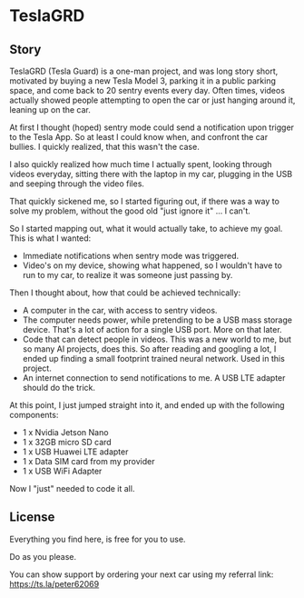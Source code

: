 # TeslaGRD 
## Story
TeslaGRD (Tesla Guard) is a one-man project, and was long story short, motivated by buying a new Tesla Model 3, parking it in a public parking space, and come back to 20 sentry events every day. Often times, videos actually showed people attempting to open the car or just hanging around it, leaning up on the car. 

At first I thought (hoped) sentry mode could send a notification upon trigger to the Tesla App. So at least I could know when, and confront the car bullies. I quickly realized, that this wasn't the case.

I also quickly realized how much time I actually spent, looking through videos everyday, sitting there with the laptop in my car, plugging in the USB and seeping through the video files.

That quickly sickened me, so I started figuring out, if there was a way to solve my problem, without the good old "just ignore it" ... I can't.

So I started mapping out, what it would actually take, to achieve my goal. This is what I wanted:

- Immediate notifications when sentry mode was triggered.
- Video's on my device, showing what happened, so I wouldn't have to run to my car, to realize it was someone just passing by.

Then I thought about, how that could be achieved technically:

- A computer in the car, with access to sentry videos.
- The computer needs power, while pretending to be a USB mass storage device. That's a lot of action for a single USB port. More on that later.
- Code that can detect people in videos. This was a new world to me, but so many AI projects, does this. So after reading and googling a lot, I ended up finding a small footprint trained neural network. Used in this project.
- An internet connection to send notifications to me. A USB LTE adapter should do the trick.
	
At this point, I just jumped straight into it, and ended up with the following components:

- 1 x Nvidia Jetson Nano
- 1 x 32GB micro SD card
- 1 x USB Huawei LTE adapter
- 1 x Data SIM card from my provider
- 1 x USB WiFi Adapter

Now I "just" needed to code it all.

## License
Everything you find here, is free for you to use.

Do as you please.

You can show support by ordering your next car using my referral link: https://ts.la/peter62069
